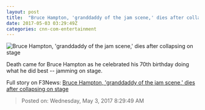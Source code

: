 ```yaml
---
layout: post
title:  "Bruce Hampton, 'granddaddy of the jam scene,' dies after collapsing on stage"
date: 2017-05-03 03:29:49Z
categories: cnn-com-entertainment
---
```


![Bruce Hampton, 'granddaddy of the jam scene,' dies after collapsing on stage](http://i2.cdn.cnn.com/cnnnext/dam/assets/170502105501-bruce-hampton-dead-restricted-super-tease.jpg)

Death came for Bruce Hampton as he celebrated his 70th birthday doing what he did best -- jamming on stage.


Full story on F3News: [Bruce Hampton, 'granddaddy of the jam scene,' dies after collapsing on stage](http://www.f3nws.com/n/PC4D3F)

> Posted on: Wednesday, May 3, 2017 8:29:49 AM
